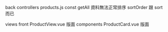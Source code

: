 back controllers products.js 
const getAll 資料無法正常排序
sortOrder 跟 sort 而已

views front ProductView.vue 版面
components ProductCard.vue 版面